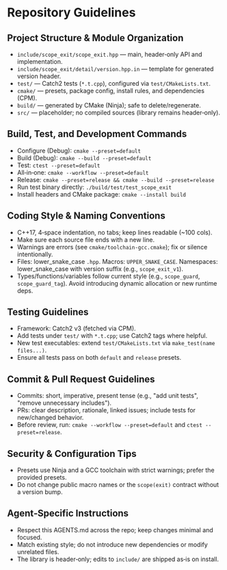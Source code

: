# Repository Guidelines

## Project Structure & Module Organization
- `include/scope_exit/scope_exit.hpp` — main, header‑only API and implementation.
- `include/scope_exit/detail/version.hpp.in` — template for generated version header.
- `test/` — Catch2 tests (`*.t.cpp`), configured via `test/CMakeLists.txt`.
- `cmake/` — presets, package config, install rules, and dependencies (CPM).
- `build/` — generated by CMake (Ninja); safe to delete/regenerate.
- `src/` — placeholder; no compiled sources (library remains header‑only).

## Build, Test, and Development Commands
- Configure (Debug): `cmake --preset=default`
- Build (Debug): `cmake --build --preset=default`
- Test: `ctest --preset=default`
- All‑in‑one: `cmake --workflow --preset=default`
- Release: `cmake --preset=release && cmake --build --preset=release`
- Run test binary directly: `./build/test/test_scope_exit`
- Install headers and CMake package: `cmake --install build`

## Coding Style & Naming Conventions
- C++17, 4‑space indentation, no tabs; keep lines readable (~100 cols).
- Make sure each source file ends with a new line.
- Warnings are errors (see `cmake/toolchain-gcc.cmake`); fix or silence intentionally.
- Files: lower_snake_case `.hpp`. Macros: `UPPER_SNAKE_CASE`. Namespaces: lower_snake_case with version suffix (e.g., `scope_exit_v1`).
- Types/functions/variables follow current style (e.g., `scope_guard`, `scope_guard_tag`). Avoid introducing dynamic allocation or new runtime deps.

## Testing Guidelines
- Framework: Catch2 v3 (fetched via CPM).
- Add tests under `test/` with `*.t.cpp`; use Catch2 tags where helpful.
- New test executables: extend `test/CMakeLists.txt` via `make_test(name files...)`.
- Ensure all tests pass on both `default` and `release` presets.

## Commit & Pull Request Guidelines
- Commits: short, imperative, present tense (e.g., "add unit tests", "remove unnecessary includes").
- PRs: clear description, rationale, linked issues; include tests for new/changed behavior.
- Before review, run: `cmake --workflow --preset=default` and `ctest --preset=release`.

## Security & Configuration Tips
- Presets use Ninja and a GCC toolchain with strict warnings; prefer the provided presets.
- Do not change public macro names or the `scope(exit)` contract without a version bump.

## Agent‑Specific Instructions
- Respect this AGENTS.md across the repo; keep changes minimal and focused.
- Match existing style; do not introduce new dependencies or modify unrelated files.
- The library is header‑only; edits to `include/` are shipped as‑is on install.
